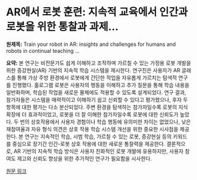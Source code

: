 # AR에서 로봇 훈련: 지속적 교육에서 인간과 로봇을 위한 통찰과 과제…

**원제목:** Train your robot in AR: insights and challenges for humans and robots in continual teaching ...

**요약:** 본 연구는 비전문가도 쉽게 이해하고 조작하며 가르칠 수 있는 가정용 로봇 개발을 위한 증강현실(AR) 기반의 지속적 학습 시스템을 제시한다.  연구진은 사용자가 AR 글래스를 통해 가상 주방 환경에서 로봇에게 간단한 작업을 자유롭게 가르치는 탐색적 연구를 진행했다.  홀로그램 로봇은 사용자의 행동을 이해하고 추가 질문을 통해 학습 내용을 일반화하며, 학습된 작업을 새로운 물체에도 적용할 수 있도록 설계되었다. 연구 결과, 참가자들은 시스템을 매력적이고 이해하기 쉽고 신뢰할 수 있다고 평가했으나, 후자 두 항목에 대한 평가는 다소 분산되었다.  주변 환경을 탐색하는 참가자일수록 로봇의 지식 확장에 더 효과적이었고, 로봇을 더 잘 이해한 참가자일수록 로봇에 대한 신뢰도가 높았다. 두 번의 상호작용에서 사용자 경험이나 학습 행동에 유의미한 차이는 없었으나, 낮은 재참여율과 자유 형식 의견은 상호 작용 학습 시스템 개선을 위한 중요한 시사점을 제공한다.  본 연구는 지속적인 학습, 시범 학습, 가르칠 수 있는 로봇, 증강현실 등의 키워드를 중심으로 장기간 인간-로봇 상호 작용에 대한 새로운 통찰력을 제공한다.  결론적으로, AR 기반의 지속적 학습 방식은 사용자 친화적인 로봇 개발에 유용하지만, 사용자 참여도 제고와 신뢰도 향상을 위한 추가적인 연구가 필요함을 시사한다.

[원문 링크](https://www.frontiersin.org/journals/robotics-and-ai/articles/10.3389/frobt.2025.1605652/full)
